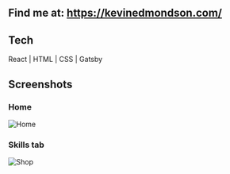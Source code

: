 ## Find me at: https://kevinedmondson.com/
 

## Tech
React | HTML | CSS | Gatsby




## Screenshots
### Home
![Home](/portfoliohome.png)
### Skills tab
![Shop](/portfolioskills.png)

